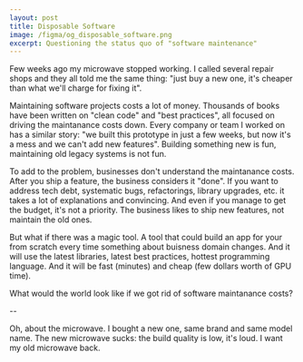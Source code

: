 ```yaml
---
layout: post
title: Disposable Software
image: /figma/og_disposable_software.png
excerpt: Questioning the status quo of "software maintenance"
---
```


Few weeks ago my microwave stopped working. I called several repair shops and they all told me the same thing: "just buy a new one, it's cheaper than what we'll charge for fixing it".

Maintaining software projects costs a lot of money. Thousands of books have been written on "clean code" and "best practices", all focused on driving the maintanance costs down. Every company or team I worked on has a similar story: "we built this prototype in just a few weeks, but now it's a mess and we can't add new features". Building something new is fun, maintaining old legacy systems is not fun.

To add to the problem, businesses don't understand the maintanance costs. After you ship a feature, the business considers it "done". If you want to address tech debt, systematic bugs, refactorings, library upgrades, etc. it takes a lot of explanations and convincing. And even if you manage to get the budget, it's not a priority. The business likes to ship new features, not maintain the old ones.

But what if there was a magic tool. A tool that could build an app for your from scratch every time something about buisness domain changes. And it will use the latest libraries, latest best practices, hottest programming language. And it will be fast (minutes) and cheap (few dollars worth of GPU time).

What would the world look like if we got rid of software maintanance costs?

--

Oh, about the microwave. I bought a new one, same brand and same model name. The new microwave sucks: the build quality is low, it's loud. I want my old microwave back.
